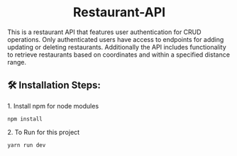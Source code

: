 <h1 align="center" id="title">Restaurant-API</h1>

<p id="description">This is a restaurant API that features user authentication for CRUD operations. Only authenticated users have access to endpoints for adding updating or deleting restaurants. Additionally the API includes functionality to retrieve restaurants based on coordinates and within a specified distance range.</p>

<h2>🛠️ Installation Steps:</h2>

<p>1. Install npm for node modules</p>

```
npm install
```

<p>2. To Run for this project</p>

```
yarn run dev
```
